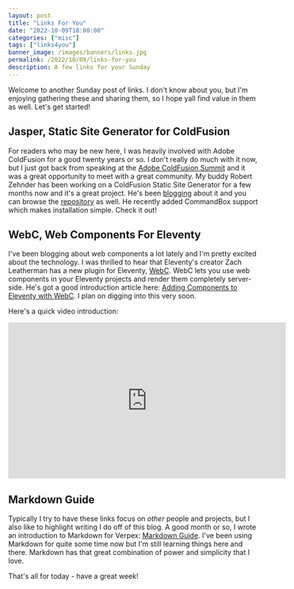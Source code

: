 ```yaml
---
layout: post
title: "Links For You"
date: "2022-10-09T18:00:00"
categories: ["misc"]
tags: ["links4you"]
banner_image: /images/banners/links.jpg
permalink: /2022/10/09/links-for-you
description: A few links for your Sunday
---
```


Welcome to another Sunday post of links. I don't know about you, but I'm enjoying gathering these and sharing them, so I hope yall find value in them as well. Let's get started!

## Jasper, Static Site Generator for ColdFusion

For readers who may be new here, I was heavily involved with Adobe ColdFusion for a good twenty years or so. I don't really do much with it now, but I just got back from speaking at the [Adobe ColdFusion Summit](https://cfsummit.adobeevents.com/) and it was a great opportunity to meet with a great community. My buddy Robert Zehnder has been working on a ColdFusion Static Site Generator for a few months now and it's a great project. He's been [blogging](https://cfsummit.adobeevents.com/) about it and you can browse the [repository](https://github.com/robertz/jasper-cli) as well. He recently added CommandBox support which makes installation simple. Check it out!

## WebC, Web Components For Eleventy

I've been blogging about web components a lot lately and I'm pretty excited about the technology. I was thrilled to hear that Eleventy's creator Zach Leatherman has a new plugin for Eleventy, [WebC](https://github.com/11ty/webc). WebC lets you use web components in your Eleventy projects and render them completely server-side. He's got a good introduction article here: [Adding Components to Eleventy with WebC](https://www.zachleat.com/web/webc-in-eleventy/). I plan on digging into this very soon.

Here's a quick video introduction:

<iframe width="560" height="315" src="https://www.youtube.com/embed/X-Bpjrkz-V8" title="YouTube video player" frameborder="0" allow="accelerometer; autoplay; clipboard-write; encrypted-media; gyroscope; picture-in-picture" allowfullscreen style="margin:auto;display:block"></iframe>

## Markdown Guide

Typically I try to have these links focus on *other* people and projects, but I also like to highlight writing I do off of this blog. A good month or so, I wrote an introduction to Markdown for Verpex: [Markdown Guide](https://verpex.com/blog/website-tips/markdown-guide). I've been using Markdown for quite some time now but I'm still learning things here and there. Markdown has that great combination of power and simplicity that I love. 

That's all for today - have a great week!

